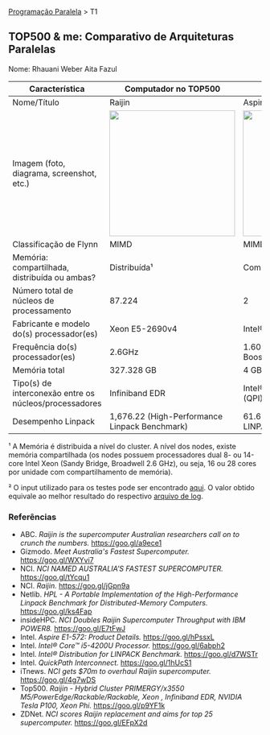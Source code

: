 [Programação Paralela](https://github.com/AndreaInfUFSM/elc139-2018a) > T1

TOP500 & me: Comparativo de Arquiteturas Paralelas
--------------------------------------------------

Nome: Rhauani Weber Aita Fazul

| Característica                                            | Computador no TOP500  | Meu computador  |
| --------------------------------------------------------- | --------------------- | --------------- |
| Nome/Título                                               | Raijin                | Aspire E1-572   |
| Imagem (foto, diagrama, screenshot, etc.)                 | <img src="http://nci.org.au/wp-content/uploads/2013/06/NCRIS-Raijin2-3-768x506.jpg" width="250"> | <img src="https://global-download.acer.com/Image/ModelPictures/Notebook/Aspire%20E1-572.png" width="250"> |
| Classificação de Flynn                                    | MIMD                  | MIMD            |
| Memória: compartilhada, distribuída ou ambas?             | Distribuída¹          | Compartilhada   |
| Número total de núcleos de processamento                  | 87.224                | 2               |
| Fabricante e modelo do(s) processador(es)                 | Xeon E5-2690v4        | Intel® Core™ i5-4200U |
| Frequência do(s) processador(es)                          | 2.6GHz                | 1.60GHz ~ 2,60GHz (Turbo Boost) |
| Memória total                                             | 327.328 GB            | 4 GB             |
| Tipo(s) de interconexão entre os núcleos/processadores    | Infiniband EDR        | Intel® QuickPath Interconnect (QPI) |
| Desempenho Linpack                                        | 1,676.22 (High-Performance Linpack Benchmark) | 61.6771² (Intel® Distribution for LINPACK Benchmark) |


¹ A Memória é distribuida a nível do cluster. A nível dos nodes, existe memória compartilhada (os nodes possuem processadores dual 8- ou 14-core Intel Xeon (Sandy Bridge, Broadwell 2.6 GHz), ou seja, 16 ou 28 cores por unidade com compartilhamento de memória).

² O input utilizado para os testes pode ser encontrado [aqui](https://github.com/rwfazul/elc139-2018a/blob/master/trabalhos/t1/input.txt). O valor obtido equivale ao melhor resultado do respectivo [arquivo de log](https://github.com/rwfazul/elc139-2018a/blob/master/trabalhos/t1/log_output.txt).

### Referências
- ABC. <i>Raijin is the supercomputer Australian researchers call on to crunch the numbers.</i> https://goo.gl/a9ece1
- Gizmodo. <i>Meet Australia's Fastest Supercomputer.</i> https://goo.gl/WXYvi7
- NCI. <i>NCI NAMED AUSTRALIA’S FASTEST SUPERCOMPUTER.</i> https://goo.gl/tYcqu1
- NCI. <i>Raijin.</i> https://goo.gl/jGpn9a
- Netlib. <i>HPL - A Portable Implementation of the High-Performance Linpack Benchmark for Distributed-Memory Computers.</i> https://goo.gl/ks4Fap
- insideHPC. <i>NCI Doubles Raijin Supercomputer Throughput with IBM POWER8.</i> https://goo.gl/E7tFwJ
- Intel. <i>Aspire E1-572: Product Details.</i> https://goo.gl/hPssxL
- Intel. <i>Intel® Core™ i5-4200U Processor.</i> https://goo.gl/6abph2
- Intel. <i>Intel® Distribution for LINPACK Benchmark.</i> https://goo.gl/d7WSTr
- Intel. <i>QuickPath Interconnect.</i> https://goo.gl/1hUcS1
- iTnews. <i>NCI gets $70m to overhaul Raijin supercomputer.</i> https://goo.gl/4g7wDS
- Top500. <i>Raijin - Hybrid Cluster PRIMERGY/x3550 M5/PowerEdge/Rackable/Rackable, Xeon , Infiniband EDR, NVIDIA Tesla P100, Xeon Phi.</i> https://goo.gl/p9YF1k
- ZDNet. <i>NCI scores Raijin replacement and aims for top 25 supercomputer.</i> https://goo.gl/EFpX2d
